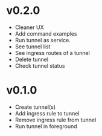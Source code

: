 # v0.2.0

- Cleaner UX
- Add command examples
- Run tunnel as service.
- See tunnel list
- See ingress routes of a tunnel
- Delete tunnel
- Check tunnel status

# v0.1.0

- Create tunnel(s)
- Add ingress rule to tunnel
- Remove ingress rule from tunnel
- Run tunnel in foreground
